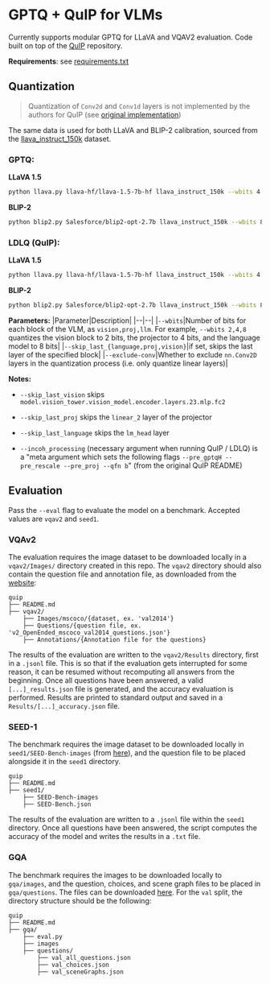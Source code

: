 # GPTQ + QuIP for VLMs

Currently supports modular GPTQ for LLaVA and VQAV2 evaluation.
Code built on top of the [QuIP](https://github.com/Cornell-RelaxML/QuIP) repository.

**Requirements**: see [requirements.txt](requirements.txt)

## Quantization

> Quantization of `Conv2d` and `Conv1d` layers is not implemented by the authors for QuIP (see [original implementation](https://github.com/Cornell-RelaxML/QuIP/blob/ac92cfc7a22f6100009e2caf53bb72257d3f3184/bal.py#L24))

The same data is used for both LLaVA and BLIP-2 calibration, sourced from the [llava_instruct_150k](https://huggingface.co/datasets/liuhaotian/LLaVA-Instruct-150K) dataset.
### GPTQ:

**LLaVA 1.5**
```bash
python llava.py llava-hf/llava-1.5-7b-hf llava_instruct_150k --wbits 4 --nsamples 128 [--save quantized.safetensors] --quant gptq --pre_gptqH [--eval vqav2 seed1] [--skip_last_{vision,proj,language}]
```

**BLIP-2**
```bash
python blip2.py Salesforce/blip2-opt-2.7b llava_instruct_150k --wbits 8 --nsamples 1128 --quant gptq --pre_gptqH --eval
```

### LDLQ (QuIP):
**LLaVA 1.5**
```bash
python llava.py llava-hf/llava-1.5-7b-hf llava_instruct_150k --wbits 4 --nsamples 128 [--save quantized.safetensors] --quant ldlq --incoh_processing [--eval vqav2 seed1] [--skip_last_{vision,proj,language}]
```

**BLIP-2**
```bash
python blip2.py Salesforce/blip2-opt-2.7b llava_instruct_150k --wbits 8 --nsamples 128 --quant ldlq --incoh_processing --eval
```

**Parameters:**
|Parameter|Description|
|--|--|
|`--wbits`|Number of bits for each block of the VLM, as `vision,proj,llm`. For example, `--wbits 2,4,8` quantizes the vision block to 2 bits, the projector to 4 bits, and the language model to 8 bits|
|`--skip_last_{language,proj,vision}`|if set, skips the last layer of the specified block|
|`--exclude-conv`|Whether to exclude `nn.Conv2D` layers in the quantization process (i.e. only quantize linear layers)|

**Notes:**
- `--skip_last_vision` skips `model.vision_tower.vision_model.encoder.layers.23.mlp.fc2`
- `--skip_last_proj` skips the `linear_2` layer of the projector
- `--skip_last_language` skips the `lm_head` layer

- `--incoh_processing` (necessary argument when running QuIP / LDLQ) is a "meta argument which sets the following flags `--pre_gptqH --pre_rescale --pre_proj --qfn b`" (from the original QuIP README)


## Evaluation

Pass the `--eval` flag to evaluate the model on a benchmark. Accepted values are `vqav2` and `seed1`.

### VQAv2
The evaluation requires the image dataset to be downloaded locally in a `vqav2/Images/` directory created in this repo. The `vqav2` directory should also contain the question file and annotation file, as downloaded from the [website](https://visualqa.org/download.html):
```
quip
├── README.md
├── vqav2/
    ├── Images/mscoco/{dataset, ex. 'val2014'}
    ├── Questions/{question file, ex. 'v2_OpenEnded_mscoco_val2014_questions.json'}
    ├── Annotations/{Annotation file for the questions}
```
The results of the evaluation are written to the `vqav2/Results` directory, first in a `.jsonl` file. This is so that if the evaluation gets interrupted for some reason, it can be resumed without recomputing all answers from the beginning. Once all questions have been answered, a valid `[...]_results.json` file is generated, and the accuracy evaluation is performed. Results are printed to standard output and saved in a `Results/[...]_accuracy.json` file.

### SEED-1
The benchmark requires the image dataset to be downloaded locally in `seed1/SEED-Bench-images` (from [here](https://huggingface.co/datasets/AILab-CVC/SEED-Bench)), and the question file to be placed alongside it in the `seed1` directory.
```
quip
├── README.md
├── seed1/
    ├── SEED-Bench-images
    ├── SEED-Bench.json
```
The results of the evaluation are written to a `.jsonl` file within the `seed1` directory. Once all questions have been answered, the script computes the accuracy of the model and writes the results in a `.txt` file.

### GQA
The benchmark requires the images to be downloaded locally to `gqa/images`, and the question, choices, and scene graph files to be placed in `gqa/questions`. The files can be downloaded [here](https://cs.stanford.edu/people/dorarad/gqa/download.html). For the `val` split, the directory structure should be the following:
```
quip
├── README.md
├── gqa/
    ├── eval.py
    ├── images
    ├── questions/
        ├── val_all_questions.json
        ├── val_choices.json
        ├── val_sceneGraphs.json
```